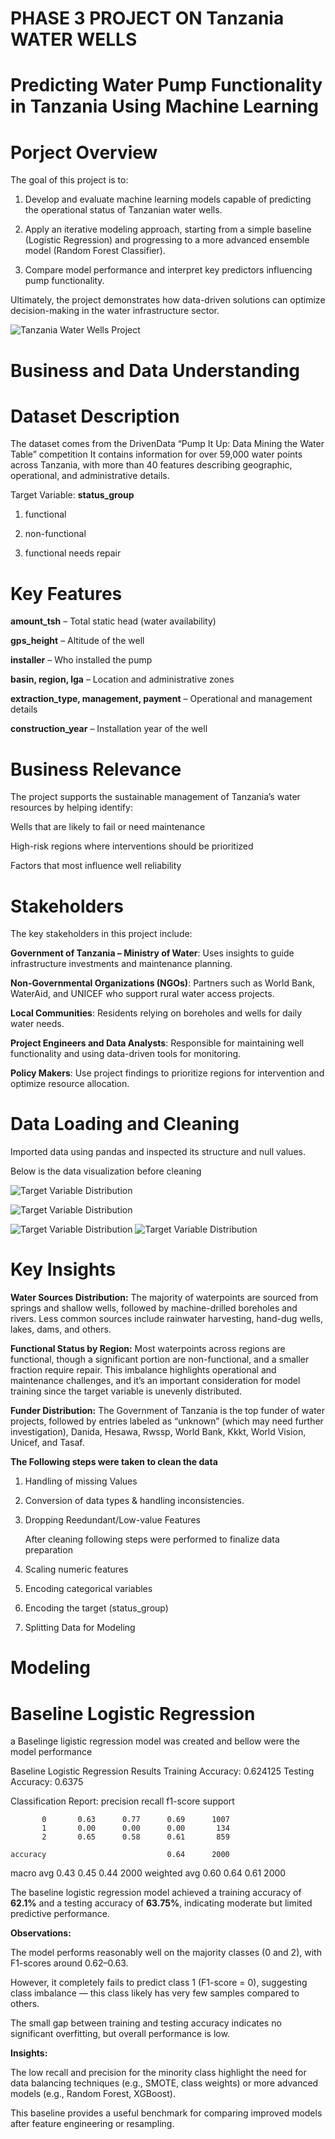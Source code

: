 # **PHASE 3 PROJECT ON Tanzania WATER WELLS**
# Predicting Water Pump Functionality in Tanzania Using Machine Learning
# Porject Overview

The goal of this project is to:

1. Develop and evaluate machine learning models capable of predicting the operational status of Tanzanian water wells.

2. Apply an iterative modeling approach, starting from a simple baseline (Logistic Regression) and progressing to a more advanced ensemble model (Random Forest Classifier).

3. Compare model performance and interpret key predictors influencing pump functionality.

Ultimately, the project demonstrates how data-driven solutions can optimize decision-making in the water infrastructure sector.


![Tanzania Water Wells Project](Tanzania_water_wells.jpg)






# Business and Data Understanding
# Dataset Description

The dataset comes from the DrivenData “Pump It Up: Data Mining the Water Table” competition
It contains information for over 59,000 water points across Tanzania, with more than 40 features describing geographic, operational, and administrative details.

Target Variable: **status_group**

1. functional

2. non-functional

3. functional needs repair

# Key Features

**amount_tsh** – Total static head (water availability)

**gps_height** – Altitude of the well

**installer** – Who installed the pump

**basin, region, lga** – Location and administrative zones

**extraction_type, management, payment** – Operational and management details

**construction_year** – Installation year of the well

# Business Relevance

The project supports the sustainable management of Tanzania’s water resources by helping identify:

Wells that are likely to fail or need maintenance

High-risk regions where interventions should be prioritized

Factors that most influence well reliability

# Stakeholders

The key stakeholders in this project include:

**Government of Tanzania – Ministry of Water**: Uses insights to guide infrastructure investments and maintenance planning.

**Non-Governmental Organizations (NGOs)**: Partners such as World Bank, WaterAid, and UNICEF who support rural water access projects.

**Local Communities**: Residents relying on boreholes and wells for daily water needs.

**Project Engineers and Data Analysts**: Responsible for maintaining well functionality and using data-driven tools for monitoring.

**Policy Makers**: Use project findings to prioritize regions for intervention and optimize resource allocation.

# Data Loading and Cleaning

Imported data using pandas and inspected its structure and null values.

Below is the data visualization before cleaning

![Target Variable Distribution](images/target_variable_distribution.png)

![Target Variable Distribution](images/Top_10_Founder.png)

![Target Variable Distribution](images/Functional_Status_by_Region.png)
![Target Variable Distribution](images/Distribuition_of_Water_Sources.png)


# Key Insights

**Water Sources Distribution:**
The majority of waterpoints are sourced from springs and shallow wells, followed by machine-drilled boreholes and rivers. Less common sources include rainwater harvesting, hand-dug wells, lakes, dams, and others.

**Functional Status by Region:**
Most waterpoints across regions are functional, though a significant portion are non-functional, and a smaller fraction require repair. This imbalance highlights operational and maintenance challenges, and it’s an important consideration for model training since the target variable is unevenly distributed.

**Funder Distribution:**
The Government of Tanzania is the top funder of water projects, followed by entries labeled as “unknown” (which may need further investigation), Danida, Hesawa, Rwssp, World Bank, Kkkt, World Vision, Unicef, and Tasaf.

**The Following steps were taken to clean the data**

1. Handling of missing Values
2. Conversion of data types & handling inconsistencies.
3. Dropping Reedundant/Low-value Features

   After cleaning following steps were performed to finalize data preparation
1.  Scaling numeric features
2. Encoding categorical variables
3. Encoding the target (status_group)
4. Splitting Data for Modeling


# Modeling

# Baseline Logistic Regression 
a Baselinge ligistic regression model was created and bellow were the model performance

Baseline Logistic Regression Results
Training Accuracy: 0.624125
Testing Accuracy: 0.6375

Classification Report:
              precision    recall  f1-score   support

           0       0.63      0.77      0.69      1007
           1       0.00      0.00      0.00       134
           2       0.65      0.58      0.61       859

    accuracy                           0.64      2000
   macro avg       0.43      0.45      0.44      2000
weighted avg       0.60      0.64      0.61      2000




The baseline logistic regression model achieved a training accuracy of **62.1%** and a testing accuracy of **63.75%**, indicating moderate but limited predictive performance.

**Observations:**

The model performs reasonably well on the majority classes (0 and 2), with F1-scores around 0.62–0.63.

However, it completely fails to predict class 1 (F1-score = 0), suggesting class imbalance — this class likely has very few samples compared to others.

The small gap between training and testing accuracy indicates no significant overfitting, but overall performance is low.

**Insights:**

The low recall and precision for the minority class highlight the need for data balancing techniques (e.g., SMOTE, class weights) or more advanced models (e.g., Random Forest, XGBoost).

This baseline provides a useful benchmark for comparing improved models after feature engineering or resampling.



 


